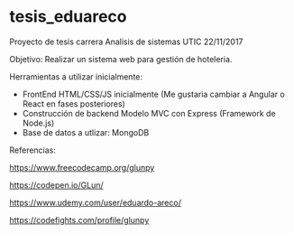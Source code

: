 # tesis_eduareco

Proyecto de tesis carrera Analisis de sistemas UTIC
22/11/2017

Objetivo: Realizar un sistema web para gestión de hoteleria.

Herramientas a utilizar inicialmente:

* FrontEnd HTML/CSS/JS inicialmente (Me gustaria cambiar a Angular o React en fases posteriores)
* Construcción de backend Modelo MVC con Express (Framework de Node.js)
* Base de datos a utlizar: MongoDB

Referencias:

https://www.freecodecamp.org/glunpy

https://codepen.io/GLun/

https://www.udemy.com/user/eduardo-areco/

https://codefights.com/profile/glunpy

